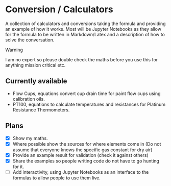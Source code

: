 # Conversion / Calculators
A collection of calculators and conversions taking the formula and providing an example of how it works. Most will be Jupyter Notebooks as they allow for the formula to be written in Markdown/Latex and a description of how to solve the conversation.

>[!WARNING]  
>I am no expert so please double check the maths before you use this for anything mission critical etc.

## Currently available
- Flow Cups, equations convert cup drain time for paint flow cups using calibration oils.
- PT100, equations to calculate temperatures and resistances for Platinum Resistance Thermometers.

## Plans
- [X] Show my maths.
- [X] Where possible show the sources for where elements come in (Do not assume that everyone knows the specific gas constant for dry air)
- [X] Provide an example result for validation (check it against others)
- [X] Share the examples so people writing code do not have to go hunting for it.
- [ ] Add interactivity, using Jupyter Notebooks as an interface to the formulas to allow people to use them live.
